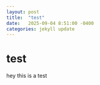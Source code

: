 ```yaml
---
layout: post
title:  "test"
date:   2025-09-04 8:51:00 -0400
categories: jekyll update
---
```


# test
hey this is a test